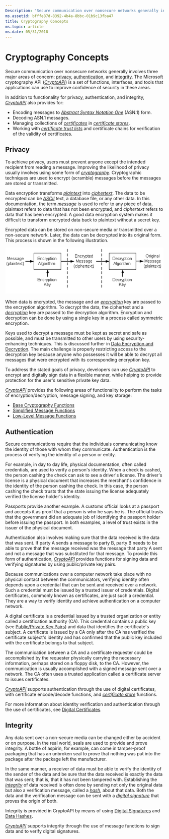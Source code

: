 ```yaml
---
Description: 'Secure communication over nonsecure networks generally involves three major areas of concern: privacy, authentication, and integrity.'
ms.assetid: bfffe87d-8392-4b4a-8bbc-01b9c13fba47
title: Cryptography Concepts
ms.topic: article
ms.date: 05/31/2018
---
```


# Cryptography Concepts

Secure communication over nonsecure networks generally involves three major areas of concern: [privacy](#privacy), [authentication](#authentication), and [integrity](#integrity). The Microsoft cryptography API ([*CryptoAPI*](https://msdn.microsoft.com/library/ms721572(v=VS.85).aspx)) is a set of functions, interfaces, and tools that applications can use to improve confidence of security in these areas.

In addition to functionality for privacy, authentication, and integrity, [*CryptoAPI*](https://msdn.microsoft.com/library/ms721572(v=VS.85).aspx) also provides for:

-   Encoding messages to [*Abstract Syntax Notation One*](https://msdn.microsoft.com/library/ms721532(v=VS.85).aspx) (ASN.1) form.
-   Decoding ASN.1 messages.
-   Managing collections of [*certificates*](https://msdn.microsoft.com/library/ms721572(v=VS.85).aspx) in [*certificate stores*](https://msdn.microsoft.com/library/ms721572(v=VS.85).aspx).
-   Working with [*certificate trust lists*](https://msdn.microsoft.com/library/ms721572(v=VS.85).aspx) and certificate chains for verification of the validity of certificates.

## Privacy

To achieve privacy, users must prevent anyone except the intended recipient from reading a message. Improving the likelihood of privacy usually involves using some form of [*cryptography*](https://msdn.microsoft.com/library/ms721572(v=VS.85).aspx). Cryptographic techniques are used to encrypt (scramble) messages before the messages are stored or transmitted.

Data encryption transforms [*plaintext*](https://msdn.microsoft.com/library/ms721603(v=VS.85).aspx) into [*ciphertext*](https://msdn.microsoft.com/library/ms721572(v=VS.85).aspx). The data to be encrypted can be [*ASCII*](https://msdn.microsoft.com/library/ms721532(v=VS.85).aspx) text, a database file, or any other data. In this documentation, the term [*message*](https://msdn.microsoft.com/library/ms721594(v=VS.85).aspx) is used to refer to any piece of data, plaintext refers to data that has not been encrypted, and *ciphertext* refers to data that has been encrypted. A good data encryption system makes it difficult to transform encrypted data back to plaintext without a secret key.

Encrypted data can be stored on non-secure media or transmitted over a non-secure network. Later, the data can be decrypted into its original form. This process is shown in the following illustration.

![helping retain privacy throughout encryption and decryption](images/capi01.png)

When data is encrypted, the message and an [*encryption*](https://msdn.microsoft.com/library/ms721575(v=VS.85).aspx) key are passed to the encryption algorithm. To decrypt the data, the ciphertext and a [*decryption*](https://msdn.microsoft.com/library/ms721573(v=VS.85).aspx) key are passed to the decryption algorithm. Encryption and decryption can be done by using a single key in a process called symmetric encryption.

Keys used to decrypt a message must be kept as secret and safe as possible, and must be transmitted to other users by using security-enhancing techniques. This is discussed further in [Data Encryption and Decryption](data-encryption-and-decryption.md). The main challenge is properly restricting access to the decryption key because anyone who possesses it will be able to decrypt all messages that were encrypted with its corresponding encryption key.

To address the stated goals of privacy, developers can use [*CryptoAPI*](https://msdn.microsoft.com/library/ms721572(v=VS.85).aspx) to encrypt and digitally sign data in a flexible manner, while helping to provide protection for the user's sensitive private key data.

[*CryptoAPI*](https://msdn.microsoft.com/library/ms721572(v=VS.85).aspx) provides the following areas of functionality to perform the tasks of encryption/decryption, message signing, and key storage:

-   [Base Cryptography Functions](cryptography-functions.md)
-   [Simplified Message Functions](cryptography-functions.md)
-   [Low-Level Message Functions](cryptography-functions.md)

## Authentication

Secure communications require that the individuals communicating know the identity of those with whom they communicate. Authentication is the process of verifying the identity of a person or entity.

For example, in day to day life, physical documentation, often called credentials, are used to verify a person's identity. When a check is cashed, the person cashing the check can ask to see a driver's license. The driver's license is a physical document that increases the merchant's confidence in the identity of the person cashing the check. In this case, the person cashing the check trusts that the state issuing the license adequately verified the license holder's identity.

Passports provide another example. A customs official looks at a passport and accepts it as proof that a person is who he says he is. The official trusts that the government did an adequate job of identifying the passport holder before issuing the passport. In both examples, a level of trust exists in the issuer of the physical document.

Authentication also involves making sure that the data received is the data that was sent. If party A sends a message to party B, party B needs to be able to prove that the message received was the message that party A sent and not a message that was substituted for that message. To provide this form of authentication, [*CryptoAPI*](https://msdn.microsoft.com/library/ms721572(v=VS.85).aspx) provides functions for signing data and verifying signatures by using public/private key pairs.

Because communications over a computer network take place with no physical contact between the communicators, verifying identity often depends upon a credential that can be sent and received over a network. Such a credential must be issued by a trusted issuer of credentials. Digital certificates, commonly known as certificates, are just such a credential. They are a way to verify identity and achieve authentication on a computer network.

A digital certificate is a credential issued by a trusted organization or entity called a certification authority (CA). This credential contains a public key (see [Public/Private Key Pairs](public-private-key-pairs.md)) and data that identifies the certificate's subject. A certificate is issued by a CA only after the CA has verified the certificate subject's identity and has confirmed that the public key included with the certificate belongs to that subject.

The communication between a CA and a certificate requester could be accomplished by the requester physically carrying the necessary information, perhaps stored on a floppy disk, to the CA. However, the communication is usually accomplished with a signed message sent over a network. The CA often uses a trusted application called a certificate server to issues certificates.

[*CryptoAPI*](https://msdn.microsoft.com/library/ms721572(v=VS.85).aspx) supports authentication through the use of digital certificates, with certificate encode/decode functions, and [*certificate store*](https://msdn.microsoft.com/library/ms721572(v=VS.85).aspx) functions.

For more information about identity verification and authentication through the use of certificates, see [Digital Certificates](digital-certificates.md).

## Integrity

Any data sent over a non-secure media can be changed either by accident or on purpose. In the real world, seals are used to provide and prove integrity. A bottle of aspirin, for example, can come in tamper-proof packaging that has an unbroken seal to prove that nothing was put into the package after the package left the manufacturer.

In the same manner, a receiver of data must be able to verify the identity of the sender of the data and be sure that the data received is exactly the data that was sent; that is, that it has not been tampered with. Establishing the [*integrity*](https://msdn.microsoft.com/library/ms721588(v=VS.85).aspx) of data received is often done by sending not only the original data but also a verification message, called a [*hash*](https://msdn.microsoft.com/library/ms721586(v=VS.85).aspx), about that data. Both the data and the verification message can be sent with a [*digital signature*](https://msdn.microsoft.com/library/ms721573(v=VS.85).aspx) that proves the origin of both.

Integrity is provided in CryptoAPI by means of using [Digital Signatures](digital-signatures.md) and [Data Hashes](data-hashes.md).

[*CryptoAPI*](https://msdn.microsoft.com/library/ms721572(v=VS.85).aspx) supports integrity through the use of message functions to sign data and to verify digital signatures.

 

 




